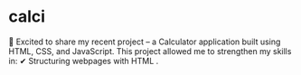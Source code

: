 # calci
🚀 Excited to share my recent project – a Calculator application built using HTML, CSS, and JavaScript.  This project allowed me to strengthen my skills in: ✔ Structuring webpages with HTML .
